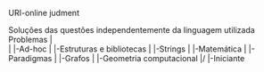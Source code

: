 URI-online judment

Soluções das questões independentemente da linguagem utilizada
Problemas
|\
| |-Ad-hoc
| |-Estruturas e bibliotecas
| |-Strings
| |-Matemática
| |-Paradigmas
| |-Grafos
| |-Geometria computacional
|/
|-Iniciante
